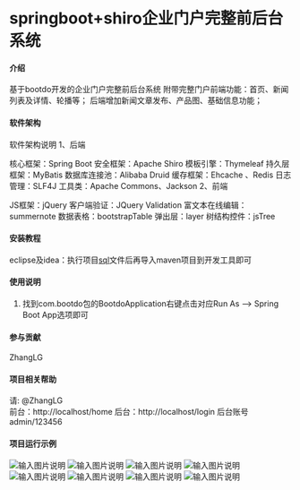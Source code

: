 # springboot+shiro企业门户完整前后台系统

#### 介绍
基于bootdo开发的企业门户完整前后台系统
附带完整门户前端功能：首页、新闻列表及详情、轮播等；
后端增加新闻文章发布、产品图、基础信息功能；
#### 软件架构
软件架构说明
1、后端

核心框架：Spring Boot
安全框架：Apache Shiro
模板引擎：Thymeleaf
持久层框架：MyBatis
数据库连接池：Alibaba Druid
缓存框架：Ehcache 、Redis
日志管理：SLF4J
工具类：Apache Commons、Jackson
2、前端

JS框架：jQuery
客户端验证：JQuery Validation
富文本在线编辑：summernote
数据表格：bootstrapTable
弹出层：layer
树结构控件：jsTree

#### 安装教程

eclipse及idea：执行项目[sql](https://gitee.com/20eit/eit/blob/master/sql/springboot%E9%97%A8%E6%88%B7%E9%A1%B9%E7%9B%AE.sql)文件后再导入maven项目到开发工具即可

#### 使用说明

1.  找到com.bootdo包的BootdoApplication右键点击对应Run As --> Spring Boot App选项即可

#### 参与贡献

ZhangLG

#### 项目相关帮助

请: @ZhangLG  
前台：http://localhost/home
后台：http://localhost/login
后台账号 admin/123456

#### 项目运行示例

![输入图片说明](https://images.gitee.com/uploads/images/2019/1023/160630_88c14b1d_900283.png "TIM截图20191022174547.png")
![输入图片说明](https://images.gitee.com/uploads/images/2019/1023/160647_720b77b5_900283.png "TIM截图20191022174609.png")
![输入图片说明](https://images.gitee.com/uploads/images/2019/1023/160701_e1c95826_900283.png "TIM截图20191022174557.png")
![输入图片说明](https://images.gitee.com/uploads/images/2019/1023/160716_530efbb2_900283.png "TIM截图20191022174628.png")
![输入图片说明](https://images.gitee.com/uploads/images/2019/1023/160729_f68cfae6_900283.png "TIM截图20191022174303.png")
![输入图片说明](https://images.gitee.com/uploads/images/2019/1023/160740_3f2874da_900283.png "TIM截图20191022174410.png")
![输入图片说明](https://images.gitee.com/uploads/images/2019/1023/160752_8a4a42c8_900283.png "TIM截图20191022174428.png")
![输入图片说明](https://images.gitee.com/uploads/images/2019/1023/160802_6c54ef3c_900283.png "TIM截图20191022174443.png")
